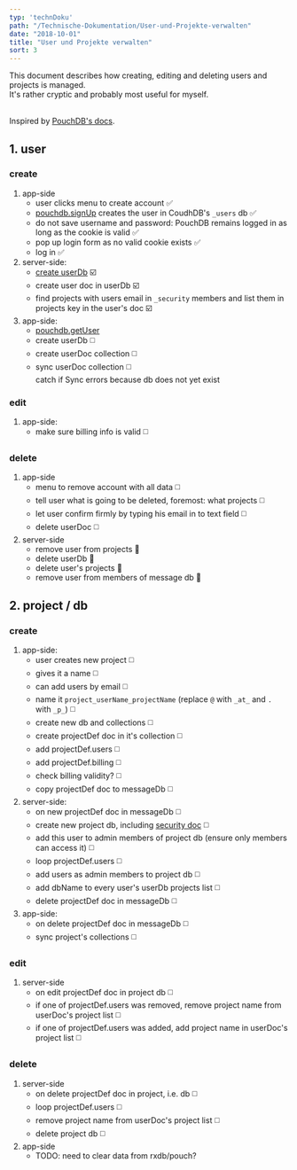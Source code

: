 ```yaml
---
typ: 'technDoku'
path: "/Technische-Dokumentation/User-und-Projekte-verwalten"
date: "2018-10-01"
title: "User und Projekte verwalten"
sort: 3
---
```


This document describes how creating, editing and deleting users and projects is managed.<br/>
It's rather cryptic and probably most useful for myself.<br/><br/>

Inspired by [PouchDB's docs](https://github.com/pouchdb-community/pouchdb-authentication/blob/master/docs/recipes.md#some-people-can-read-some-docs-some-people-can-write-those-same-docs).

## 1. user
### create
1. app-side
   * user clicks menu to create account :white_check_mark:
   * [pouchdb.signUp](https://github.com/pouchdb-community/pouchdb-authentication/blob/master/docs/api.md#dbsignupusername-password--options--callback) creates the user in CoudhDB's `_users` db :white_check_mark:
   * do not save username and password: PouchDB remains logged in as long as the cookie is valid :white_check_mark:
   * pop up login form as no valid cookie exists :white_check_mark:
   * log in :white_check_mark:
2. server-side:
   * [create userDb](http://docs.couchdb.org/en/stable/config/couch-peruser.html) :ballot_box_with_check:
   * create user doc in userDb :ballot_box_with_check:
   * find projects with users email in `_security` members and list them in projects key in the user's doc :ballot_box_with_check:
3. app-side:
   * [pouchdb.getUser](https://github.com/pouchdb-community/pouchdb-authentication/blob/master/docs/api.md#dbgetuserusername--opts-callback)
   * create userDb :white_medium_square:
   * create userDoc collection :white_medium_square:
   * sync userDoc collection :white_medium_square:<br/>
      catch if Sync errors because db does not yet exist

### edit
1. app-side:
   * make sure billing info is valid :white_medium_square:

### delete
1. app-side
   * menu to remove account with all data :white_medium_square:
   * tell user what is going to be deleted, foremost: what projects :white_medium_square:
   * let user confirm firmly by typing his email in to text field :white_medium_square:
   * delete userDoc :white_medium_square:
2. server-side
   * remove user from projects :construction:
   * delete userDb :construction:
   * delete user's projects :construction:
   * remove user from members of message db :construction:

## 2. project / db
### create
1. app-side:
   * user creates new project :white_medium_square:
   * gives it a name :white_medium_square:
   * can add users by email :white_medium_square:
   * name it `project_userName_projectName` (replace `@` with `_at_` and `.` with `_p_`) :white_medium_square:
   * create new db and collections :white_medium_square:
   * create projectDef doc in it's collection :white_medium_square:
   * add projectDef.users :white_medium_square:
   * add projectDef.billing :white_medium_square:
   * check billing validity? :white_medium_square:
   * copy projectDef doc to messageDb :white_medium_square:
2. server-side:
   * on new projectDef doc in messageDb :white_medium_square:
   * create new project db, including [security doc](http://docs.couchdb.org/en/latest/api/database/security.html) :white_medium_square:
   * add this user to admin members of project db (ensure only members can access it) :white_medium_square:
   * loop projectDef.users :white_medium_square:
   * add users as admin members to project db :white_medium_square:
   * add dbName to every user's userDb projects list :white_medium_square:
   * delete projectDef doc in messageDb :white_medium_square:
3. app-side:
   * on delete projectDef doc in messageDb :white_medium_square:
   * sync project's collections :white_medium_square:

### edit
1. server-side
   * on edit projectDef doc in project db :white_medium_square:
   * if one of projectDef.users was removed, remove project name from userDoc's project list :white_medium_square:
   * if one of projectDef.users was added, add project name in userDoc's project list :white_medium_square:

### delete
1. server-side
   * on delete projectDef doc in project, i.e. db :white_medium_square:
   * loop projectDef.users :white_medium_square:
   * remove project name from userDoc's project list :white_medium_square:
   * delete project db :white_medium_square:
2. app-side
   * TODO: need to clear data from rxdb/pouch?